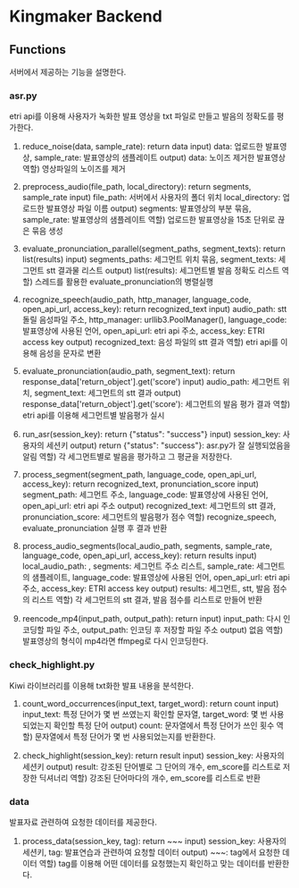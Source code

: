 # Kingmaker Backend

## Functions
서버에서 제공하는 기능을 설명한다.

### asr.py
etri api를 이용해 사용자가 녹화한 발표 영상을 txt 파일로 만들고 발음의 정확도를 평가한다.

1. reduce_noise(data, sample_rate): return data
input) data: 업로드한 발표영상, sample_rate: 발표영상의 샘플레이트
output) data: 노이즈 제거한 발표영상
역할) 영상파일의 노이즈를 제거

2. preprocess_audio(file_path, local_directory): return segments, sample_rate
input) file_path: 서버에서 사용자의 폴더 위치 local_directory: 업로드한 발표영상 파일 이름
output) segments: 발표영상의 부분 묶음, sample_rate: 발표영상의 샘플레이트
역할) 업로드한 발표영상을 15초 단위로 끊은 묶음 생성

3. evaluate_pronunciation_parallel(segment_paths, segment_texts): return list(results)
input) segments_paths: 세그먼트 위치 묶음, segment_texts: 세그먼트 stt 결과물 리스트
output) list(results): 세그먼트별 발음 정확도 리스트
역할) 스레드를 활용한 evaluate_pronunciation의 병렬실행

4. recognize_speech(audio_path, http_manager, language_code, open_api_url, access_key): return recognized_text
input) audio_path: stt 돌릴 음성파일 주소, http_manager: urllib3.PoolManager(), language_code: 발표영상에 사용된 언어, open_api_url: etri api 주소, access_key: ETRI access key
output) recognized_text: 음성 파일의 stt 결과
역할) etri api를 이용해 음성을 문자로 변환

5. evaluate_pronunciation(audio_path, segment_text): return response_data['return_object'].get('score')
input) audio_path: 세그먼트 위치, segment_text: 세그먼트의 stt 결과
output) response_data['return_object'].get('score'): 세그먼트의 발음 평가 결과
역할) etri api를 이용해 세그먼트별 발음평가 실시

6. run_asr(session_key): return {"status": "success"}
input) session_key: 사용자의 세션키
output) return {"status": "success"}: asr.py가 잘 실행되었음을 알림
역할) 각 세그먼트별로 발음을 평가하고 그 평균을 저장한다.

7. process_segment(segment_path, language_code, open_api_url, access_key): return recognized_text, pronunciation_score
input) segment_path: 세그먼트 주소, language_code: 발표영상에 사용된 언어, open_api_url: etri api 주소
output) recognized_text: 세그먼트의 stt 결과, pronunciation_score: 세그먼트의 발음평가 점수
역할) recognize_speech, evaluate_pronunciation 실행 후 결과 반환

8. process_audio_segments(local_audio_path, segments, sample_rate, language_code, open_api_url, access_key): return results
input) local_audio_path: , segments: 세그먼트 주소 리스트, sample_rate: 세그먼트의 샘플레이트, language_code: 발표영상에 사용된 언어, open_api_url: etri api 주소, access_key: ETRI access key
output) results: 세그먼트, stt, 발음 점수의 리스트
역할) 각 세그먼트의 stt 결과, 발음 점수를 리스트로 만들어 반환

9. reencode_mp4(input_path, output_path): return
input) input_path: 다시 인코딩할 파일 주소, output_path: 인코딩 후 저장할 파일 주소
output) 없음
역할) 발표영상의 형식이 mp4라면 ffmpeg로 다시 인코딩한다.

### check_highlight.py
Kiwi 라이브러리를 이용해 txt화한 발표 내용을 분석한다.

1. count_word_occurrences(input_text, target_word): return count
input) input_text: 특정 단어가 몇 번 쓰였는지 확인할 문자열, target_word: 몇 번 사용되었는지 확인할 특정 단어
output) count: 문자열에서 특정 단어가 쓰인 횟수
역할) 문자열에서 특정 단어가 몇 번 사용되었는지를 반환한다.

2. check_highlight(session_key): return result
input) session_key: 사용자의 세션키
output) result: 강조된 단어별로 그 단어의 개수, em_score를 리스트로 저장한 딕셔너리
역할) 강조된 단어마다의 개수, em_score를 리스트로 반환

### data
발표자료 관련하여 요청한 데이터를 제공한다.

1. process_data(session_key, tag): return ~~~
input) session_key: 사용자의 세션키, tag: 발표연습과 관련하여 요청할 데이터
output) ~~~: tag에서 요청한 데이터
역할) tag를 이용해 어떤 데이터를 요청했는지 확인하고 맞는 데이터를 반환한다.